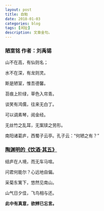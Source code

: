 ```yaml
---
layout: post
title: 自勉
date: 2018-01-03
categories: blog
tags: [闲扯]
description: 文章金句。
---
```



### 陋室铭 作者：刘禹锡 

山不在高，有仙则名；

水不在深，有龙则灵。

斯是陋室，惟吾德馨。

苔痕上阶绿，草色入帘青。

谈笑有鸿儒，往来无白丁。

可以调素琴，阅金经。

无丝竹之乱耳，无案牍之劳形。

南阳诸葛庐，西蜀子云亭。孔子云：“何陋之有？”


### [陶渊明的《饮酒·其五》](http://www.shicimingju.com/chaxun/list/923730.html)

结庐在人境，而无车马喧。

问君何能尔？心远地自偏。

采菊东篱下，悠然见南山。

山气日夕佳，飞鸟相与还。

**此中有真意，欲辨已忘言。**
